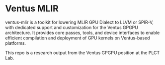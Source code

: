# Ventus MLIR

ventus-mlir is a toolkit for lowering MLIR GPU Dialect to LLVM or SPIR-V, with dedicated support and customization for the Ventus GPGPU architecture. It provides core passes, tools, and device interfaces to enable efficient compilation and deployment of GPU kernels on Ventus-based platforms.

This repo is a research output from the Ventus GPGPU position at the PLCT Lab.
